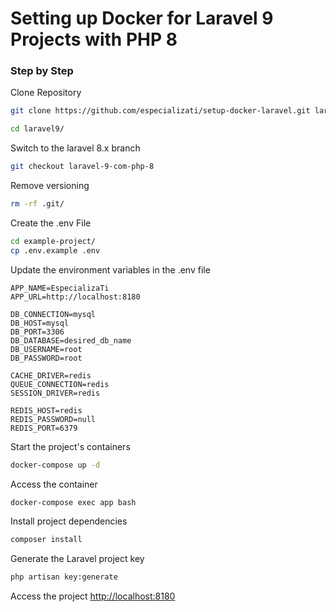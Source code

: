# Setting up Docker for Laravel 9 Projects with PHP 8

### Step by Step
Clone Repository
```sh
git clone https://github.com/especializati/setup-docker-laravel.git laravel9
```

```sh
cd laravel9/
```

Switch to the laravel 8.x branch
```sh
git checkout laravel-9-com-php-8
```

Remove versioning
```sh
rm -rf .git/
```

Create the .env File
```sh
cd example-project/
cp .env.example .env
```

Update the environment variables in the .env file
```dosini
APP_NAME=EspecializaTi
APP_URL=http://localhost:8180

DB_CONNECTION=mysql
DB_HOST=mysql
DB_PORT=3306
DB_DATABASE=desired_db_name
DB_USERNAME=root
DB_PASSWORD=root

CACHE_DRIVER=redis
QUEUE_CONNECTION=redis
SESSION_DRIVER=redis

REDIS_HOST=redis
REDIS_PASSWORD=null
REDIS_PORT=6379
```

Start the project's containers
```sh
docker-compose up -d
```

Access the container
```sh
docker-compose exec app bash
```

Install project dependencies
```sh
composer install
```

Generate the Laravel project key
```sh
php artisan key:generate
```

Access the project
[http://localhost:8180](http://localhost:8180)
